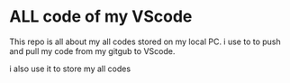 
# ALL code of my VScode

This repo is all about my all codes stored on my local PC. 
i use to to push and pull my code from my gitgub to VScode.

i also use it to store my all codes
